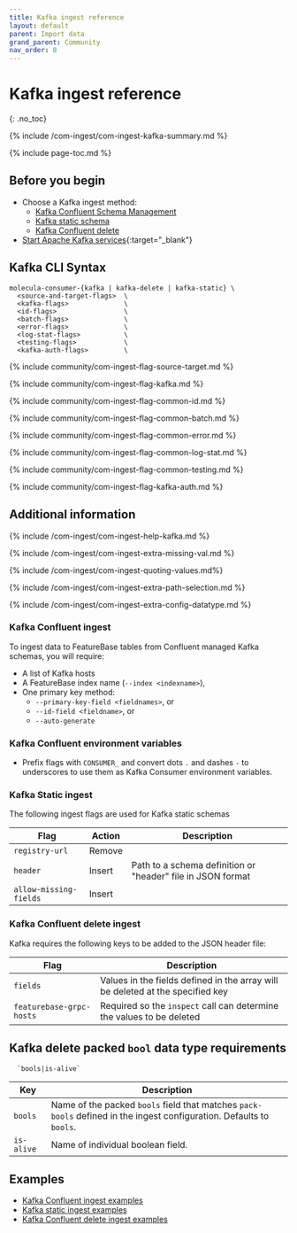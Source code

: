 ```yaml
---
title: Kafka ingest reference
layout: default
parent: Import data
grand_parent: Community
nav_order: 8
---
```


# Kafka ingest reference
{: .no_toc}

{% include /com-ingest/com-ingest-kafka-summary.md %}

{% include page-toc.md %}

## Before you begin

* Choose a Kafka ingest method:
  * [Kafka Confluent Schema Management](/docs/community/com-ingest/com-ingest-source-kafka-confluent)
  * [Kafka static schema](/docs/community/com-ingest/com-ingest-source-kafka-static)
  * [Kafka Confluent delete](/docs/community/com-ingest/com-ingest-source-kafka-confluent-delete)
* [Start Apache Kafka services](https://kafka.apache.org/quickstart){:target="_blank"}

## Kafka CLI Syntax

```
molecula-consumer-{kafka | kafka-delete | kafka-static} \
  <source-and-target-flags>  \
  <kafka-flags>              \
  <id-flags>                 \
  <batch-flags>              \
  <error-flags>              \
  <log-stat-flags>           \
  <testing-flags>            \
  <kafka-auth-flags>         \
```

{% include community/com-ingest-flag-source-target.md %}

{% include community/com-ingest-flag-kafka.md %}

{% include community/com-ingest-flag-common-id.md %}

{% include community/com-ingest-flag-common-batch.md %}

{% include community/com-ingest-flag-common-error.md %}

{% include community/com-ingest-flag-common-log-stat.md %}

{% include community/com-ingest-flag-common-testing.md %}

{% include community/com-ingest-flag-kafka-auth.md %}

## Additional information

{% include /com-ingest/com-ingest-help-kafka.md %}

{% include /com-ingest/com-ingest-extra-missing-val.md %}

{% include /com-ingest/com-ingest-quoting-values.md%}

{% include /com-ingest/com-ingest-extra-path-selection.md %}

{% include /com-ingest/com-ingest-extra-config-datatype.md %}

### Kafka Confluent ingest

To ingest data to FeatureBase tables from Confluent managed Kafka schemas, you will require:
* A list of Kafka hosts
* A FeatureBase index name (`--index <indexname>`),
* One primary key method:
  * `--primary-key-field <fieldnames>`, or
  * `--id-field <fieldname>`, or
  * `--auto-generate`

### Kafka Confluent environment variables

* Prefix flags with `CONSUMER_` and convert dots `.` and dashes `-` to underscores to use them as Kafka Consumer environment variables.

### Kafka Static ingest

The following ingest flags are used for Kafka static schemas

| Flag | Action | Description |
|---|---|---|
| `registry-url` | Remove |  |
| `header` | Insert | Path to a schema definition or "header" file in JSON format |
| `allow-missing-fields` | Insert |  |

### Kafka Confluent delete ingest

Kafka requires the following keys to be added to the JSON header file:

| Flag | Description |
|---|---|
| `fields` | Values in the fields defined in the array will be deleted at the specified key |
| `featurebase-grpc-hosts` | Required so the `inspect` call can determine the values to be deleted |

## Kafka delete packed `bool` data type requirements

```
  `bools|is-alive`
```

| Key | Description |
|---|---|
| `bools` | Name of the packed `bools` field that matches `pack-bools` defined in the ingest configuration. Defaults to `bools`. |
| `is-alive` | Name of individual boolean field. |

## Examples

* [Kafka Confluent ingest examples](/docs/community/com-ingest/com-ingest-example-kafka-confluent)
* [Kafka static ingest examples](/docs/community/com-ingest/com-ingest-example-kafka-static)
* [Kafka Confluent delete ingest examples](/docs/community/com-ingest/com-ingest-example-kafka-confluent-delete)

